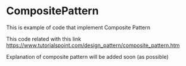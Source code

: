 # CompositePattern
This is example of code that implement Composite Pattern

This code related with this link https://www.tutorialspoint.com/design_pattern/composite_pattern.htm

Explanation of composite pattern will be added soon (as possible)
